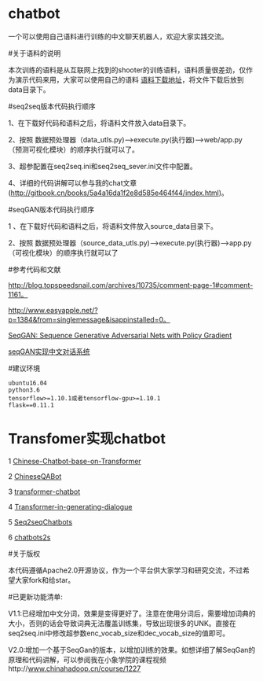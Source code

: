 # chatbot
一个可以使用自己语料进行训练的中文聊天机器人，欢迎大家实践交流。

#关于语料的说明

本次训练的语料是从互联网上找到的shooter的训练语料，语料质量很差劲，仅作为演示代码来用，大家可以使用自己的语料
[语料下载地址](https://pan.baidu.com/s/1kWYIOVt)，将文件下载后放到data目录下。

#seq2seq版本代码执行顺序

1、在下载好代码和语料之后，将语料文件放入data目录下。

2、按照 数据预处理器（data_utls.py)-->execute.py(执行器)-->web/app.py（预测可视化模块）的顺序执行就可以了。

3、超参配置在seq2seq.ini和seq2seq_sever.ini文件中配置。

4、详细的代码讲解可以参与我的chat文章(http://gitbook.cn/books/5a4a16da1f2e8d585e464f44/index.html)。

#seqGAN版本代码执行顺序

1 、在下载好代码和语料之后，将语料文件放入source_data目录下。

2、按照 数据预处理器（source_data_utls.py)-->execute.py(执行器)-->app.py（可视化模块）的顺序执行就可以了


#参考代码和文献

http://blog.topspeedsnail.com/archives/10735/comment-page-1#comment-1161。

http://www.easyapple.net/?p=1384&from=singlemessage&isappinstalled=0。

[SeqGAN: Sequence Generative Adversarial Nets with Policy Gradient](https://arxiv.org/abs/1609.05473)

[seqGAN实现中文对话系统](https://github.com/vpegasus/seqGan_chatbot)

#建议环境
```
ubuntu16.04
python3.6
tensorflow>=1.10.1或者tensorflow-gpu>=1.10.1
flask==0.11.1
```

# Transfomer实现chatbot

1 [Chinese-Chatbot-base-on-Transformer](https://github.com/ericosmic/Chinese-Chatbot-base-on-Transformer)

2 [ChineseQABot](https://github.com/st9007a/ChineseQABot)

3 [transformer-chatbot](https://github.com/Zhihan1996/transformer-chatbot)

4 [Transformer-in-generating-dialogue](https://github.com/EternalFeather/Transformer-in-generating-dialogue)

5 [Seq2seqChatbots](https://github.com/ricsinaruto/Seq2seqChatbots)

6 [chatbots2s](https://github.com/lang-ai/chatbots2s)

#关于版权

本代码遵循Apache2.0开源协议，作为一个平台供大家学习和研究交流，不过希望大家fork和给star。

#已更新功能清单:

V1.1:已经增加中文分词，效果是变得更好了。注意在使用分词后，需要增加词典的大小，否则的话会导致词典无法覆盖训练集，导致出现很多的UNK。直接在seq2seq.ini中修改超参数enc_vocab_size和dec_vocab_size的值即可。

V2.0:增加一个基于SeqGan的版本，以增加训练的效果。如想详细了解SeqGan的原理和代码讲解，可以参阅我在小象学院的课程视频http://www.chinahadoop.cn/course/1227






